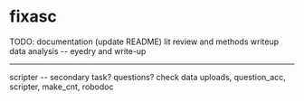 # fixasc

TODO:
documentation (update README)
lit review and methods writeup
data analysis -- eyedry and write-up

---
scripter -- secondary task? questions?
check data uploads, question_acc, scripter, make_cnt, robodoc
